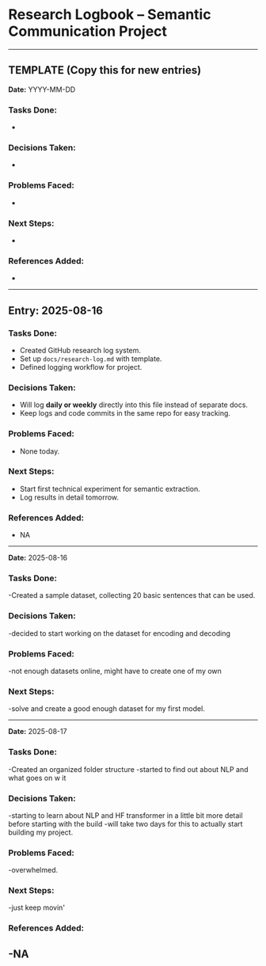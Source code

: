 # Research Logbook – Semantic Communication Project

---

##  TEMPLATE (Copy this for new entries)
**Date:** YYYY-MM-DD

### Tasks Done:
-

### Decisions Taken:
-

### Problems Faced:
-

### Next Steps:
-

### References Added:
-
---
## Entry: 2025-08-16

### Tasks Done:
- Created GitHub research log system.
- Set up `docs/research-log.md` with template.
- Defined logging workflow for project.

### Decisions Taken:
- Will log **daily or weekly** directly into this file instead of separate docs.
- Keep logs and code commits in the same repo for easy tracking.

### Problems Faced:
- None today.

### Next Steps:
- Start first technical experiment for semantic extraction.
- Log results in detail tomorrow.

### References Added:
- NA

---
**Date:** 2025-08-16

### Tasks Done: 
-Created a sample dataset, collecting 20 basic sentences that can be used.

### Decisions Taken:
-decided to start working on the dataset for encoding and decoding

### Problems Faced:
-not enough datasets online, might have to create one of my own

### Next Steps:
-solve and create a good enough dataset for my first model.

---
**Date:** 2025-08-17

### Tasks Done:
-Created an organized folder structure
-started to find out about NLP and what goes on w it

### Decisions Taken:
-starting to learn about NLP and HF transformer in a little bit more detail before starting with the build
-will take two days for this to actually start building my project.

### Problems Faced:
-overwhelmed.

### Next Steps:
-just keep movin'

### References Added:
-NA
---
